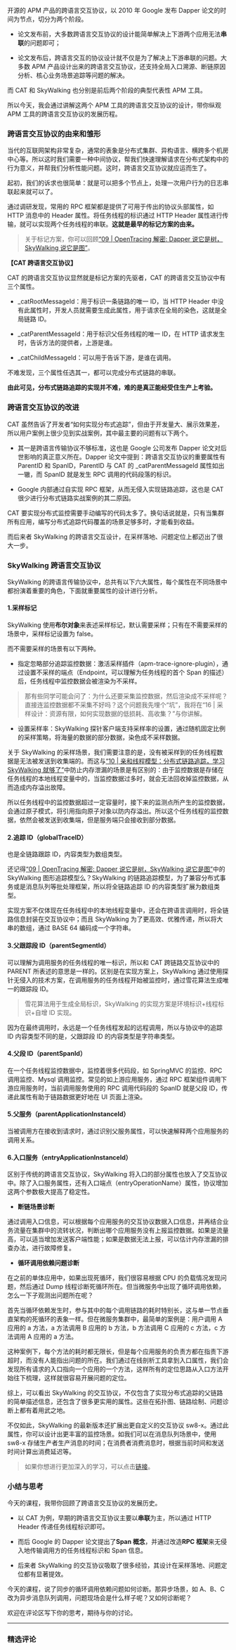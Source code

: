 <p data-nodeid="27725">开源的 APM 产品的跨语言交互协议，以 2010 年 Google 发布 Dapper 论文的时间为节点，切分为两个阶段。</p>
<ul data-nodeid="27726">
<li data-nodeid="27727">
<p data-nodeid="27728">论文发布前，大多数跨语言交互协议的设计能简单解决上下游两个应用无法<strong data-nodeid="27822">串联</strong>的问题即可；</p>
</li>
<li data-nodeid="27729">
<p data-nodeid="27730">论文发布后，跨语言交互的协议设计就不仅是为了解决上下游串联的问题。大多数 APM 产品设计出来的跨语言交互协议，还支持全局入口溯源、断链原因分析、核心业务场景追踪等问题的解决。</p>
</li>
</ul>
<p data-nodeid="27731">而 CAT 和 SkyWalking 也分别是前后两个阶段的典型代表性 APM 工具。</p>
<p data-nodeid="27732">所以今天，我会通过讲解这两个 APM 工具的跨语言交互协议的设计，带你纵观 APM 工具的跨语言交互协议的发展历程。</p>
<h3 data-nodeid="27733">跨语言交互协议的由来和雏形</h3>
<p data-nodeid="27734">当代的互联网架构非常复杂，通常的表象是分布式集群、异构语言、横跨多个机房中心等。所以这时我们需要一种中间协议，帮我们快速理解请求在分布式架构中的行为意义，并帮我们分析性能问题。这时，跨语言交互协议就应运而生了。</p>
<p data-nodeid="27735">起初，我们的诉求也很简单：就是可以把多个节点上，处理一次用户行为的日志串联起来就可以了。</p>
<p data-nodeid="27736">通过调研发现，常用的 RPC 框架都是提供了可用于传出的协议头部属性，如 HTTP 消息中的 Header 属性。将任务线程的标识通过 HTTP Header 属性进行传输，就可以实现两个任务线程的串联。<strong data-nodeid="27833">这就是最早的标记方案的由来。</strong></p>
<blockquote data-nodeid="27737">
<p data-nodeid="27738">关于标记方案，你可以回顾<a href="https://kaiwu.lagou.com/course/courseInfo.htm?courseId=729#/detail/pc?id=7058&amp;fileGuid=xxQTRXtVcqtHK6j8" data-nodeid="27837">“09 | OpenTracing 解密: Dapper 说它是树，SkyWalking 说它是图”</a>。</p>
</blockquote>
<p data-nodeid="27739"><strong data-nodeid="27842">【CAT 跨语言交互协议】</strong></p>
<p data-nodeid="27740">CAT 的跨语言交互协议显然就是标记方案的先驱者，CAT 的跨语言交互协议中有三个属性。</p>
<ul data-nodeid="27741">
<li data-nodeid="27742">
<p data-nodeid="27743">_catRootMessageId：用于标识一条链路的唯一 ID，当 HTTP Header 中没有此属性时，开发人员就需要生成此属性，用于请求在全局的染色，这就是全局链路 ID。</p>
</li>
<li data-nodeid="27744">
<p data-nodeid="27745">_catParentMessageId：用于标识父任务线程的唯一 ID，在 HTTP 请求发生时，告诉方法的提供者，上游是谁。</p>
</li>
<li data-nodeid="27746">
<p data-nodeid="27747">_catChildMessageId：可以用于告诉下游，是谁在调用。</p>
</li>
</ul>
<p data-nodeid="27748">不难发现，三个属性任选其一，都可以完成分布式链路的串联。</p>
<p data-nodeid="27749"><strong data-nodeid="27854">由此可见，分布式链路追踪的实现并不难，难的是真正能经受住生产上考验。</strong></p>
<h3 data-nodeid="27750">跨语言交互协议的改进</h3>
<p data-nodeid="27751">CAT 虽然告诉了开发者“如何实现分布式追踪”，但由于开发量大、展示效果差，所以用户案例上很少见到实战案例，其中最主要的问题有以下两个。</p>
<ul data-nodeid="27752">
<li data-nodeid="27753">
<p data-nodeid="27754">其一是跨语言传输协议不够标准，这也是 Google 公司发布 Dapper 论文对后世影响的真正意义所在。Dapper 论文中提到：跨语言交互协议的重要属性有 ParentID 和 SpanID，ParentID 与 CAT 的 _catParentMessageId 属性如出一辙，而 SpanID 就是发生 RPC 调用的代码段落的标识。</p>
</li>
<li data-nodeid="27755">
<p data-nodeid="27756">Google 内部通过自实现 RPC 框架，从而无侵入实现链路追踪，这也是 CAT 很少进行分布式链路实战案例的其二原因。</p>
</li>
</ul>
<p data-nodeid="27757">CAT 要实现分布式监控需要手动编写的代码太多了。换句话说就是，只有当集群所有应用，编写分布式追踪代码覆盖的场景足够多时，才能看到收益。</p>
<p data-nodeid="27758">而后来者 SkyWalking 的跨语言交互设计，在采样落地、问题定位上都迈出了很大一步。</p>
<h3 data-nodeid="27759">SkyWalking 跨语言交互协议</h3>
<p data-nodeid="27760">SkyWalking 的跨语言传输协议中，总共有以下六大属性，每个属性在不同场景中都扮演着重要的角色，下面就重要属性的设计进行分析。</p>
<h4 data-nodeid="30290" class="">1.采样标记</h4>




<p data-nodeid="27762">SkyWalking 使用<strong data-nodeid="27874">布尔对象</strong>来表述采样标记，默认需要采样；只有在不需要采样的场景中，采样标记设置为 false。</p>
<p data-nodeid="27763">而不需要采样的场景有以下两种。</p>
<ul data-nodeid="27764">
<li data-nodeid="27765">
<p data-nodeid="27766">指定忽略部分追踪监控数据：激活采样插件（apm-trace-ignore-plugin），通过设置不采样的端点（Endpoint，可以理解为任务线程的首个 Span 的描述）后，任务线程中监控数据会被渲染为不采样。</p>
</li>
</ul>
<blockquote data-nodeid="27767">
<p data-nodeid="27768">那有些同学可能会问了：为什么还要采集监控数据，然后渲染成不采样呢？直接连监控数据都不采集不好吗？这个问题我先埋个“坑”，我将在“16 | 采样设计：资源有限，如何实现数据的低损耗、高收集？”与你讲解。</p>
</blockquote>
<ul data-nodeid="27769">
<li data-nodeid="27770">
<p data-nodeid="27771">设置采样率：SkyWalking 探针客户端支持采样率的设置，通过随机固定比例的采样策略，将海量的数据的部分数据，染色成不采样数据。</p>
</li>
</ul>
<p data-nodeid="27772">关于 SkyWalking 的采样场景，我们需要注意的是，没有被采样到的任务线程数据是无法被发送到收集端的。而这与<a href="https://kaiwu.lagou.com/course/courseInfo.htm?courseId=729#/detail/pc?id=7059&amp;fileGuid=xxQTRXtVcqtHK6j8" data-nodeid="27882">“10 | 亲和线程模型：分布式链路追踪，学习 SkyWalking 就够了”</a>中防止内存泄漏的场景是有区别的：由于监控数据是存储在任务线程的本地线程变量中的，当监控数据过多时，就会无法回收掉监控数据，从而造成内存溢出故障。</p>
<p data-nodeid="27773">所以任务线程中的监控数据超过一定容量时，接下来的监测点所产生的监控数据，会通过原子模式，将引用指向原子对象以防内存溢出。所以这个任务线程的监控数据，依然会被发送到收集端，但是服务端只会接收到部分数据。</p>
<h4 data-nodeid="32127" class="">2.追踪 ID（globalTraceID）</h4>




<p data-nodeid="27775">也是全链路跟踪 ID，内容类型为数组类型。</p>
<p data-nodeid="27776">还记得<a href="https://kaiwu.lagou.com/course/courseInfo.htm?courseId=729#/detail/pc?id=7058&amp;fileGuid=xxQTRXtVcqtHK6j8" data-nodeid="27893">“09 | OpenTracing 解密: Dapper 说它是树，SkyWalking 说它是图”</a>中的 SkyWalking 图形追踪模型么？SkyWalking 的链路追踪模型，为了兼容分布式事务或是消息队列等批处理框架，所以将全链路追踪 ID 的内容类型扩展为数组类型。</p>
<p data-nodeid="27777">实现方案不仅体现在任务线程中的本地线程变量中，还会在跨语言调用时，将全链路信息封装在交互协议中；而且 SkyWalking 为了更高效、优雅传递，所以将大串的数组，通过 BASE 64 编码成一个字符串。</p>
<h4 data-nodeid="33940" class="">3.父跟踪段 ID（parentSegmentId）</h4>




<p data-nodeid="27779">可以理解为调用服务的任务线程的唯一标识，所以和 CAT 跨链路交互协议中的 PARENT 所表述的意思是一样的。区别是在实现方案上，SkyWalking 通过使用探针无侵入的技术方案，在调用服务的任务线程开始被监控时，通过雪花算法生成唯一的跟踪段 ID。</p>
<blockquote data-nodeid="27780">
<p data-nodeid="27781">雪花算法用于生成全局标识，SkyWalking 的实现方案是环境标识+线程标识+自增 ID 实现。</p>
</blockquote>
<p data-nodeid="27782">因为在最终调用时，永远是一个任务线程发起的远程调用，所以与协议中的追踪 ID 内容类型不同的是，父跟踪段 ID 的内容类型是字符串类型。</p>
<h4 data-nodeid="35729" class="">4.父段 ID（parentSpanId）</h4>




<p data-nodeid="27784">在一个任务线程监控数据中，监控着很多代码段，如 SpringMVC 的监控、RPC 调用监控、Mysql 调用监控。常见的如上游应用服务，通过 RPC 框架组件调用下游应用服务时，当前调用服务使用的 RPC 调用代码段的 SpanID 就是父段 ID，传递此属性有助于链路数据更好地在 UI 页面上渲染。</p>
<h4 data-nodeid="37494" class="">5.父服务（parentApplicationInstanceId）</h4>




<p data-nodeid="27786">当被调用方在接收到请求时，通过识别父服务属性，可以快速解释两个应用服务的调用关系。</p>
<h4 data-nodeid="39235" class="te-preview-highlight">6.入口服务（entryApplicationInstanceId）</h4>




<p data-nodeid="27788">区别于传统的跨语言交互协议，SkyWalking 将入口的部分属性也放入了交互协议中。除了入口服务属性，还有入口端点（entryOperationName）属性，协议增加这两个参数极大提高了稳定性。</p>
<ul data-nodeid="27789">
<li data-nodeid="27790">
<p data-nodeid="27791"><strong data-nodeid="27921">断链场景诊断</strong></p>
</li>
</ul>
<p data-nodeid="27792">通过调用入口信息，可以根据每个应用服务的交互协议数据入口信息，并再结合业务流量在集群中的流转状况，判断出哪个应用服务没有上报监控数据。如果是流量高，可以适当增加发送客户端性能；如果是数据无法上报，可以估计内存泄漏的排查办法，进行故障修复。</p>
<ul data-nodeid="27793">
<li data-nodeid="27794">
<p data-nodeid="27795"><strong data-nodeid="27926">循环调用依赖问题诊断</strong></p>
</li>
</ul>
<p data-nodeid="27796">在之前的单体应用中，如果出现死循环，我们很容易根据 CPU 的负载情况发现问题，然后通过 Dump 线程诊断死循环所在。但当微服务中出现了循环调用依赖，怎么一下子观测出问题所在呢？</p>
<p data-nodeid="27797">首先当循环依赖发生时，参与其中的每个调用链路的耗时特别长，这与单一节点垂直架构的死循环的表象一样。但在微服务集群中，最简单的案例是：用户调用 A 应用的 a 方法，a 方法调用 B 应用的 b 方法，b 方法调用 C 应用的 c 方法，c 方法调用 A 应用的 a 方法。</p>
<p data-nodeid="27798">这种案例下，每个方法的耗时都无限长，但是每个应用服务的负责方都在指责下游超时，而没有人能指出问题的所在。我们通过在线剖析工具拿到入口属性，我们会发现所有请求的入口指向一个应用的一个方法，这样所有的定位思路从入口方法开始往下梳理，这样就很容易开展问题的定位。</p>
<p data-nodeid="27799">综上，可以看出 SkyWalking 的交互协议，不仅包含了实现分布式追踪的父链路的简单描述信息，还包含了很多更实用的属性。这些在拓扑图、链路绘制、问题诊断上都有着用武之地。</p>
<p data-nodeid="27800">不仅如此，SkyWalking 的最新版本还扩展出更自定义的交互协议 sw8-x。通过此属性，你可以设计出更丰富的监控场景。如我们可以在消息队列场景中，使用 sw8-x 存储生产者生产消息的时间；在消费者消费消息时，根据当前时间和发送时间计算出消费延迟等。</p>
<blockquote data-nodeid="27801">
<p data-nodeid="27802">如果你想进行更加深入的学习，可以点击<a href="https://github.com/apache/skywalking/blob/v8.5.0/docs/en/protocols/Skywalking-Cross-Process-Propagation-Headers-Protocol-v3.md?fileGuid=xxQTRXtVcqtHK6j8" data-nodeid="27935">链接</a>。</p>
</blockquote>
<h3 data-nodeid="27803">小结与思考</h3>
<p data-nodeid="27804">今天的课程，我带你回顾了跨语言交互协议的发展历史。</p>
<ul data-nodeid="27805">
<li data-nodeid="27806">
<p data-nodeid="27807">以 CAT 为例，早期的跨语言交互协议主要以<strong data-nodeid="27944">串联</strong>为主，所以通过 HTTP Header 传递任务线程标识即可。</p>
</li>
<li data-nodeid="27808">
<p data-nodeid="27809">而后 Google 的 Dapper 论文提出了<strong data-nodeid="27954">Span 概念</strong>，并通过改造<strong data-nodeid="27955">RPC 框架</strong>来无侵入地传输调用方的任务线程标识和 Span 信息。</p>
</li>
<li data-nodeid="27810">
<p data-nodeid="27811">后来者 SkyWalking 的交互协议吸取了很多经验，其设计在采样落地、问题定位都有显著提效。</p>
</li>
</ul>
<p data-nodeid="27812">今天的课程，说了同步的循环调用依赖问题如何诊断。那异步场景，如 A、B、C 改为异步消息队列调用，问题现场会是什么样子呢？又如何诊断呢？</p>
<p data-nodeid="27813">欢迎在评论区写下你的思考，期待与你的讨论。</p>

---

### 精选评论


